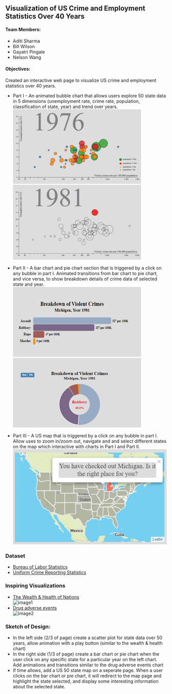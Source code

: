 ## Visualization of US Crime and Employment Statistics Over 40 Years

#### Team Members:
+ Aditi Sharma
+ Bill Wilson
+ Gayatri Pingale
+ Nelson Wang


#### Objectives:  
Created an interactive web page to visualize US crime and employment statistics over 40 years.
+ Part I - An animated bubble chart that allows users explore 50 state data in 5 dimensions (unemployment rate, crime rate, population, classification of state, year) and trend over years.  
<img src="images/bubble_chart_1.PNG" width="400"> <img src="images/bubble_chart_2.PNG" width="400">  
      
+ Part II - A bar chart and pie chart section that is triggered by a click on any bubble in part I.  Animated transitions from bar chart to pie chart, and vice versa, to show breakdown details of crime data of selected state and year.  
<img src="images/bar_chart.PNG" width="400" height="218"> <img src="images/pie_chart.PNG" width="400">  

+ Part III - A US map that is triggered by a click on any bubble in part I.  Allow uses to zoom in/zoom out, navigate and and select different states on the map which interactive with charts in Part I and Part II.  
![image1](images/map.PNG)

### Dataset

+ [Bureau of Labor Statistics](https://www.bls.gov/lau/rdscnp16.htm)
+ [Uniform Crime Reporting Statistics](https://www.bjs.gov/ucrdata/Search/Crime/State/StatebyState.cfm?NoVariables=Y&CFID=247193930&CFTOKEN=b6105fea0ed761eb-FDFE448E-D159-1EA8-A5EFE168BA588D99)

### Inspiring Visualizations

+ [The Wealth & Health of Nations](https://bost.ocks.org/mike/nations/)  
![image1](images/Wealth_and_health_of_nations.PNG)
+ [Drug adverse events](https://openfda-visualization.firebaseapp.com/#/)  
![image2](images/Drug_adverse_events.PNG)

### Sketch of Design:

+ In the left side (2/3 of page) create a scatter plot for state data over 50 years, allow animation with a play button (similar to the wealth & health chart)
+ In the right side (1/3 of page) create a bar chart or pie chart when the user click on any specific state for a particular year on the left chart.  Add animations and transitions similar to the drug adverse events chart
+ If time allows, add a US 50 state map on a seperate page.  When a user clicks on the bar chart or pie chart, it will redirect to the map page and highlight the state selected, and display some interesting information about the selected state.
